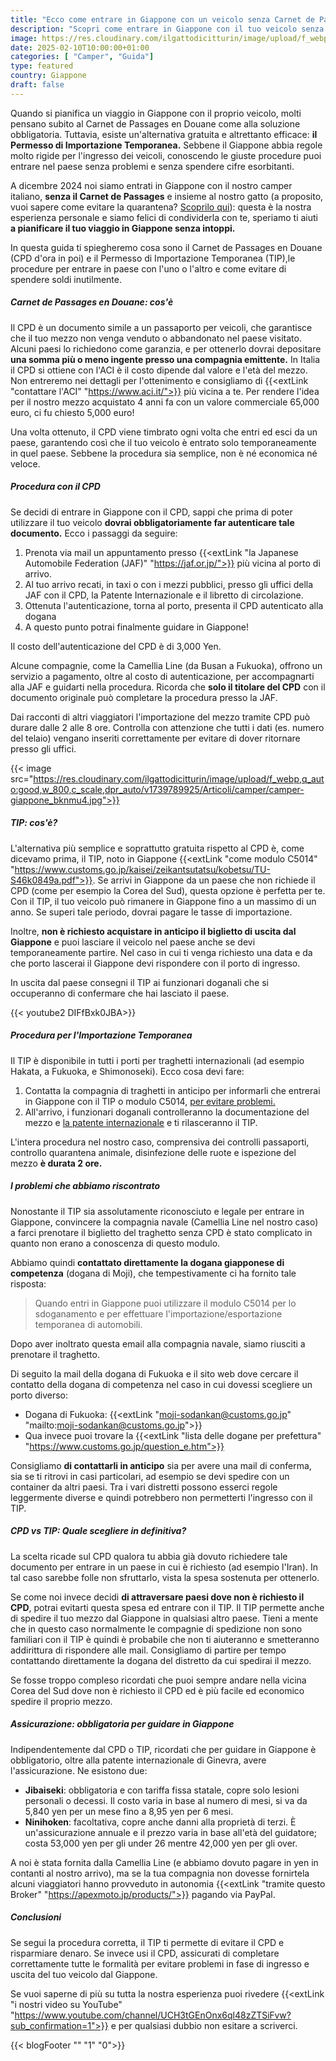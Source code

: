 ```yaml
---
title: "Ecco come entrare in Giappone con un veicolo senza Carnet de Passages"
description: "Scopri come entrare in Giappone con il tuo veicolo senza spendere inutili soldi per il Carnet de Passages en Douane. Segui la nostra guida per richiedere il Permesso di Importazione Temporanea, un'alternativa gratuita e semplice, basata sulla nostra esperienza personale"
image: https://res.cloudinary.com/ilgattodicitturin/image/upload/f_webp,q_auto:good,w_800,c_scale,dpr_auto/v1739789765/Articoli/camper/camper-tori_nxvehm.jpg
date: 2025-02-10T10:00:00+01:00
categories: [ "Camper", "Guida"]
type: featured
country: Giappone
draft: false
---
```


Quando si pianifica un viaggio in Giappone con il proprio veicolo, molti pensano subito al Carnet de Passages en Douane come alla soluzione obbligatoria. Tuttavia, esiste un'alternativa gratuita e altrettanto efficace: **il Permesso di Importazione Temporanea.** 
Sebbene il Giappone abbia regole molto rigide per l'ingresso dei veicoli, conoscendo le giuste procedure puoi entrare nel paese senza problemi e senza spendere cifre esorbitanti. 

A dicembre 2024 noi siamo entrati in Giappone con il nostro camper italiano, **senza il Carnet de Passages**  e insieme al nostro gatto (a proposito, vuoi sapere come evitare la quarantena? [Scoprilo qui](/blog/entrare-in-giappone-con-il-tuo-cane-o-gatto-come-evitare-la-quarantena)): questa è la nostra esperienza personale e siamo felici di condividerla con te, speriamo ti aiuti **a pianificare il tuo viaggio in Giappone senza intoppi.**

In questa guida ti spiegheremo cosa sono il Carnet de Passages en Douane (CPD d'ora in poi) e il Permesso di Importazione Temporanea (TIP),le procedure per entrare in paese con l'uno o l'altro e come evitare di spendere soldi inutilmente. 

##### Carnet de Passages en Douane: cos'è 

Il CPD è un documento simile a un passaporto per veicoli, che garantisce che il tuo mezzo non venga venduto o abbandonato nel paese visitato. Alcuni paesi lo richiedono come garanzia, e per ottenerlo dovrai depositare **una somma più o meno ingente presso una compagnia emittente.** 
In Italia il CPD si ottiene con l'ACI è il costo dipende dal valore e l'età del mezzo. Non entreremo nei dettagli per l'ottenimento e consigliamo di {{<extLink "contattare l'ACI" "https://www.aci.it/">}} più vicina a te. Per rendere l'idea per il nostro mezzo acquistato 4 anni fa con un valore commerciale 65,000 euro, ci fu chiesto 5,000 euro!

Una volta ottenuto, il CPD viene timbrato ogni volta che entri ed esci da un paese, garantendo così che il tuo veicolo è entrato solo temporaneamente in quel paese. Sebbene la procedura sia semplice, non è né economica né veloce. 

##### Procedura con il CPD

Se decidi di entrare in Giappone con il CPD, sappi che prima di poter utilizzare il tuo veicolo **dovrai obbligatoriamente far autenticare tale documento.** Ecco i passaggi da seguire:

1. Prenota via mail un appuntamento presso {{<extLink "la Japanese Automobile Federation (JAF)" "https://jaf.or.jp/">}} più vicina al porto di arrivo.
2. Al tuo arrivo recati, in taxi o con i mezzi pubblici, presso gli uffici della JAF con il CPD, la Patente Internazionale e il libretto di circolazione.
3. Ottenuta l'autenticazione, torna al porto, presenta il CPD autenticato alla dogana 
4. A questo punto potrai finalmente guidare in Giappone!

Il costo dell'autenticazione del CPD è di 3,000 Yen.

Alcune compagnie, come la Camellia Line (da Busan a Fukuoka), offrono un servizio a pagamento, oltre al costo di autenticazione, per accompagnarti alla JAF e guidarti nella procedura. Ricorda che **solo il titolare del CPD** con il documento originale può completare la procedura presso la JAF. 

Dai racconti di altri viaggiatori l'importazione del mezzo tramite CPD può durare dalle 2 alle 8 ore. Controlla con attenzione che tutti i dati (es. numero del telaio) vengano inseriti correttamente per evitare di dover ritornare presso gli uffici. 

{{< image src="https://res.cloudinary.com/ilgattodicitturin/image/upload/f_webp,q_auto:good,w_800,c_scale,dpr_auto/v1739789925/Articoli/camper/camper-giappone_bknmu4.jpg">}}

##### TIP: cos'è?

L'alternativa più semplice e soprattutto gratuita rispetto al CPD è, come dicevamo prima, il TIP, noto in Giappone {{<extLink "come modulo C5014" "https://www.customs.go.jp/kaisei/zeikantsutatsu/kobetsu/TU-S46k0849a.pdf">}}. Se arrivi in Giappone da un paese che non richiede il CPD (come per esempio la Corea del Sud), questa opzione è perfetta per te.
Con il TIP, il tuo veicolo può rimanere in Giappone fino a un massimo di un anno. Se superi tale periodo, dovrai pagare le tasse di importazione. 

Inoltre, **non è richiesto acquistare in anticipo il biglietto di uscita dal Giappone** e puoi lasciare il veicolo nel paese anche se devi temporaneamente partire. Nel caso in cui ti venga richiesto una data e da che porto lascerai il Giappone devi rispondere con il porto di ingresso.

In uscita dal paese consegni il TIP ai funzionari doganali che si occuperanno di confermare che hai lasciato il paese.

{{< youtube2 DIFfBxk0JBA>}}

##### Procedura per l'Importazione Temporanea

Il TIP è disponibile in tutti i porti per traghetti internazionali (ad esempio Hakata, a Fukuoka, e Shimonoseki). Ecco cosa devi fare:

1. Contatta la compagnia di traghetti in anticipo per informarli che entrerai in Giappone con il TIP o modulo C5014, [per evitare problemi.](#i-problemi-che-abbiamo-riscontrato)
2. All'arrivo, i funzionari doganali controlleranno la documentazione del mezzo e [la patente internazionale](/blog/patente-internazionale-come-fare-guida-completa) e ti rilasceranno il TIP.

L'intera procedura nel nostro caso, comprensiva dei controlli passaporti, controllo quarantena animale, disinfezione delle ruote e ispezione del mezzo **è durata 2 ore.**

##### I problemi che abbiamo riscontrato

Nonostante il TIP sia assolutamente riconosciuto e legale per entrare in Giappone, convincere la compagnia navale (Camellia Line nel nostro caso) a farci prenotare il biglietto del traghetto senza CPD è stato complicato in quanto non erano a conoscenza di questo modulo. 

Abbiamo quindi **contattato direttamente la dogana giapponese di competenza** (dogana di Moji), che tempestivamente ci ha fornito tale risposta:

> Quando entri in Giappone puoi utilizzare il modulo C5014 per lo sdoganamento e per effettuare l'importazione/esportazione temporanea di automobili.

Dopo aver inoltrato questa email alla compagnia navale, siamo riusciti a prenotare il traghetto.

Di seguito la mail della dogana di Fukuoka e il sito web dove cercare il contatto della dogana di competenza nel caso in cui dovessi scegliere un porto diverso:

- Dogana di Fukuoka: {{<extLink "moji-sodankan@customs.go.jp" "mailto:moji-sodankan@customs.go.jp">}}
- Qua invece puoi trovare la {{<extLink "lista delle dogane per prefettura" "https://www.customs.go.jp/question_e.htm">}}

Consigliamo **di contattarli in anticipo** sia per avere una mail di conferma, sia se ti ritrovi in casi particolari, ad esempio se devi spedire con un container da altri paesi. Tra i vari distretti possono esserci regole leggermente diverse e quindi potrebbero non permetterti l'ingresso con il TIP.

##### CPD vs TIP: Quale scegliere in definitiva?

La scelta ricade sul CPD qualora tu abbia già dovuto richiedere tale documento per entrare in un paese in cui è richiesto (ad esempio l'Iran). In tal caso sarebbe folle non sfruttarlo, vista la spesa sostenuta per ottenerlo. 

Se come noi invece decidi **di attraversare paesi dove non è richiesto il CPD**, potrai evitarti questa spesa ed entrare con il TIP.
Il TIP permette anche di spedire il tuo mezzo dal Giappone in qualsiasi altro paese. Tieni a mente che in questo caso normalmente le compagnie di spedizione non sono familiari con il TIP è quindi è probabile che non ti aiuteranno e smetteranno addirittura di rispondere alle mail. Consigliamo di partire per tempo contattando direttamente la dogana del distretto da cui spedirai il mezzo.

Se fosse troppo compleso ricordati che puoi sempre andare nella vicina Corea del Sud dove non è richiesto il CPD ed è più facile ed economico spedire il proprio mezzo.

##### Assicurazione: obbligatoria per guidare in Giappone

Indipendentemente dal CPD o TIP, ricordati che per guidare in Giappone è obbligatorio, oltre alla patente internazionale di Ginevra, avere l'assicurazione. 
Ne esistono due:

- **Jibaiseki**: obbligatoria e con tariffa fissa statale, copre solo lesioni personali o decessi. Il costo varia in base al numero di mesi, si va da 5,840 yen per un mese fino a 8,95 yen per 6 mesi.
- **Ninihoken**: facoltativa, copre anche danni alla proprietà di terzi. È un'assicurazione annuale e il prezzo varia in base all'età del guidatore; costa 53,000 yen per gli under 26 mentre 42,000 yen per gli over.

A noi è stata fornita dalla Camellia Line (e abbiamo dovuto pagare in yen in contanti al nostro arrivo), ma se la tua compagnia non dovesse fornirtela alcuni viaggiatori hanno provveduto in autonomia {{<extLink "tramite questo Broker" "https://apexmoto.jp/products/">}} pagando via PayPal.

##### Conclusioni

Se segui la procedura corretta, il TIP ti permette di evitare il CPD e risparmiare denaro. Se invece usi il CPD, assicurati di completare correttamente tutte le formalità per evitare problemi in fase di ingresso e uscita del tuo veicolo dal Giappone.

Se vuoi saperne di più su tutta la nostra esperienza puoi rivedere {{<extLink "i nostri video su YouTube" "https://www.youtube.com/channel/UCH3tGEnOnx6ql48zZTSiFvw?sub_confirmation=1">}} e per qualsiasi dubbio non esitare a scriverci.

<!-- Qui invece puoi vedere come è andato il nostro ingresso in Giappone, raggiunto finalmente dopo 3 anni on the road! -->


<!-- Inoltre, se stai cercando una guida dettagliata sulla Transiberiana via terra, puoi acquistare il nostro e-book online. -->

{{< blogFooter "" "1" "0">}}

